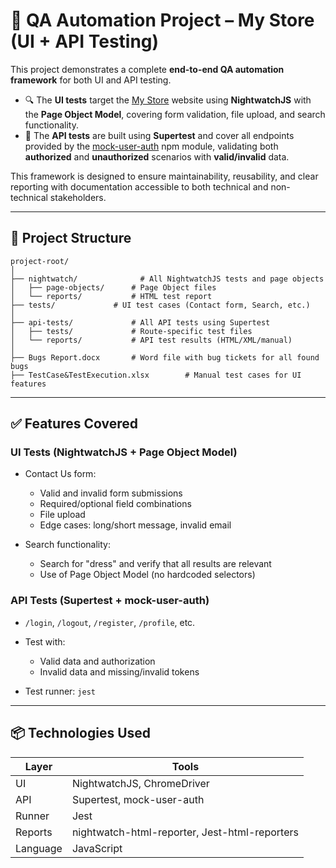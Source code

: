 # 🧪 QA Automation Project – My Store (UI + API Testing)

This project demonstrates a complete **end-to-end QA automation framework** for both UI and API testing.

* 🔍 The **UI tests** target the [My Store](http://automationpractice.multiformis.com) website using **NightwatchJS** with the **Page Object Model**, covering form validation, file upload, and search functionality.
* 🔐 The **API tests** are built using **Supertest** and cover all endpoints provided by the [mock-user-auth](https://www.npmjs.com/package/mock-user-auth) npm module, validating both **authorized** and **unauthorized** scenarios with **valid/invalid** data.

This framework is designed to ensure maintainability, reusability, and clear reporting with documentation accessible to both technical and non-technical stakeholders.

---

## 📁 Project Structure

```
project-root/
│
├── nightwatch/              # All NightwatchJS tests and page objects
│   ├── page-objects/      # Page Object files
│   └── reports/           # HTML test report
├── tests/             # UI test cases (Contact form, Search, etc.)
│
├── api-tests/             # All API tests using Supertest
│   ├── tests/             # Route-specific test files
│   └── reports/           # API test results (HTML/XML/manual)
│
├── Bugs Report.docx       # Word file with bug tickets for all found bugs
├── TestCase&TestExecution.xlsx        # Manual test cases for UI features
```

---

## ✅ Features Covered

### UI Tests (NightwatchJS + Page Object Model)

* Contact Us form:

  * Valid and invalid form submissions
  * Required/optional field combinations
  * File upload
  * Edge cases: long/short message, invalid email
* Search functionality:

  * Search for "dress" and verify that all results are relevant
  * Use of Page Object Model (no hardcoded selectors)

### API Tests (Supertest + mock-user-auth)

* `/login`, `/logout`, `/register`, `/profile`, etc.
* Test with:

  * Valid data and authorization
  * Invalid data and missing/invalid tokens
* Test runner: `jest`

---

## 📦 Technologies Used

| Layer    | Tools                                                      |
| -------- | ---------------------------------------------------------- |
| UI       | NightwatchJS, ChromeDriver                                 |
| API      | Supertest, mock-user-auth                                  |
| Runner   | Jest                                     |
| Reports  | nightwatch-html-reporter, Jest-html-reporters |
| Language | JavaScript                                                 |

